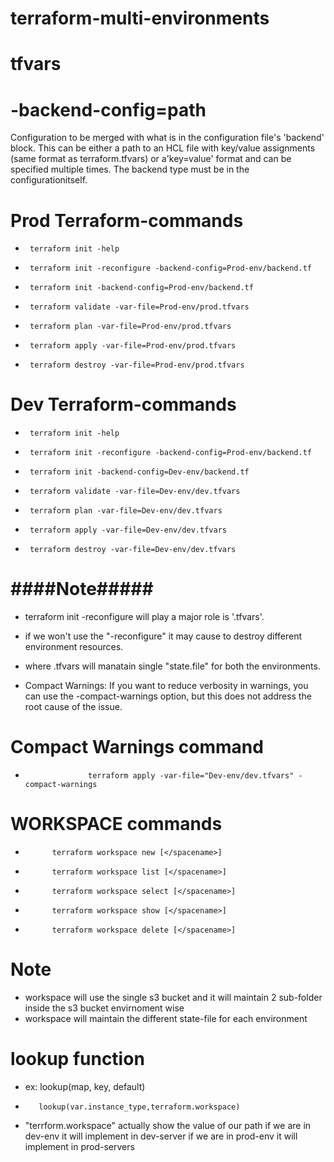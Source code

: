 # terraform-multi-environments

# tfvars

#  -backend-config=path  
  Configuration to be merged with what is in the configuration file's 'backend' block. This can be either a path to an HCL file with key/value assignments (same format as terraform.tfvars) or a'key=value' format and can be specified multiple times. The backend type must be in the configurationitself.


# Prod Terraform-commands
*      terraform init -help
*      terraform init -reconfigure -backend-config=Prod-env/backend.tf
*      terraform init -backend-config=Prod-env/backend.tf
*      terraform validate -var-file=Prod-env/prod.tfvars
*      terraform plan -var-file=Prod-env/prod.tfvars
*      terraform apply -var-file=Prod-env/prod.tfvars
*      terraform destroy -var-file=Prod-env/prod.tfvars



# Dev  Terraform-commands
*      terraform init -help
*      terraform init -reconfigure -backend-config=Prod-env/backend.tf
*      terraform init -backend-config=Dev-env/backend.tf
*      terraform validate -var-file=Dev-env/dev.tfvars
*      terraform plan -var-file=Dev-env/dev.tfvars
*      terraform apply -var-file=Dev-env/dev.tfvars
*      terraform destroy -var-file=Dev-env/dev.tfvars

# ####Note#####
* terraform init -reconfigure will  play a major role is '.tfvars'.
* if we won't use the "-reconfigure" it may cause to destroy different environment resources.
* where .tfvars will manatain single "state.file" for both the environments.

* Compact Warnings: If you want to reduce verbosity in warnings, you can use the -compact-warnings option, but this does not address the root cause of the issue.

# Compact Warnings  command
*                   terraform apply -var-file="Dev-env/dev.tfvars" -compact-warnings

# WORKSPACE commands
*           terraform workspace new [</spacename>]
*           terraform workspace list [</spacename>]
*           terraform workspace select [</spacename>]
*           terraform workspace show [</spacename>]
*           terraform workspace delete [</spacename>]     

# Note
* workspace will use the single s3 bucket and it will maintain 2 sub-folder inside the s3 bucket envirnoment wise 
* workspace will maintain the different state-file for each environment 

# lookup function 
* ex:    lookup(map, key, default)
*        lookup(var.instance_type,terraform.workspace)
* "terrform.workspace" actually show the value of our path if we are in dev-env it will implement in dev-server if we are in prod-env it will implement in prod-servers